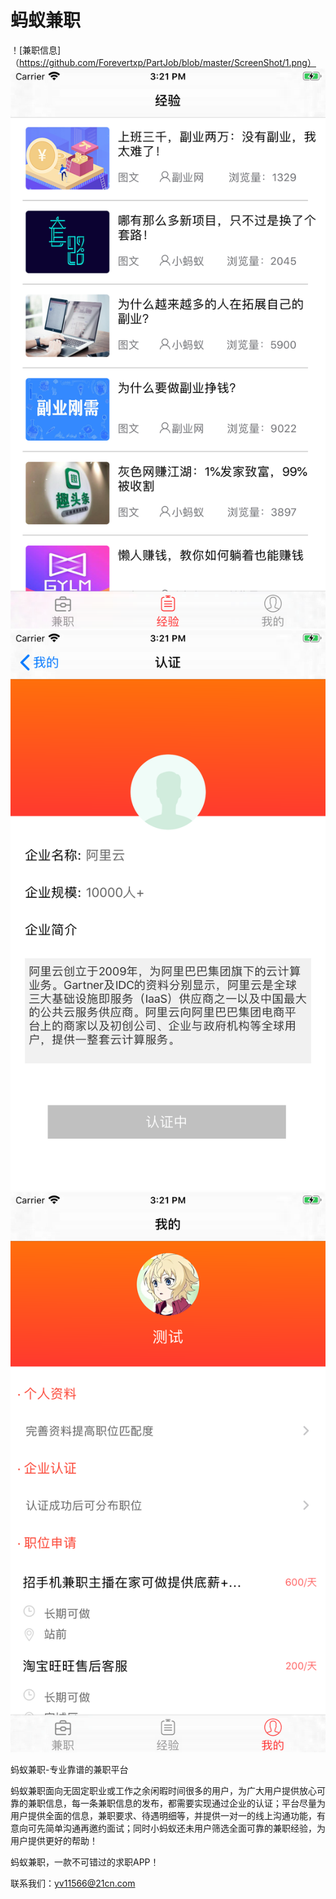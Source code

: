 # 蚂蚁兼职

！[兼职信息]（https://github.com/Forevertxp/PartJob/blob/master/ScreenShot/1.png）
![兼职经验](https://github.com/Forevertxp/PartJob/blob/master/ScreenShot/2.png)
![企业认证](https://github.com/Forevertxp/PartJob/blob/master/ScreenShot/3.png)
![兼职申请](https://github.com/Forevertxp/PartJob/blob/master/ScreenShot/4.png)

蚂蚁兼职-专业靠谱的兼职平台

蚂蚁兼职面向无固定职业或工作之余闲暇时间很多的用户，为广大用户提供放心可靠的兼职信息，每一条兼职信息的发布，都需要实现通过企业的认证；平台尽量为用户提供全面的信息，兼职要求、待遇明细等，并提供一对一的线上沟通功能，有意向可先简单沟通再邀约面试；同时小蚂蚁还未用户筛选全面可靠的兼职经验，为用户提供更好的帮助！

蚂蚁兼职，一款不可错过的求职APP！

联系我们：yv11566@21cn.com
